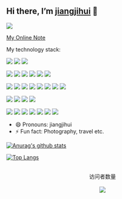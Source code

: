 ## Hi there, I’m [jiangjihui](https://jiangjihui.github.io/blog/) 👋

<p>
  <img src="https://visitor-badge.laobi.icu/badge?page_id=jiangjihui.readme">
</p>

[My Online Note](https://jiangjihui.github.io/docsify)

My technology stack:  

[![](https://img.shields.io/badge/Windows-11-2376bc?style=flat-square&logo=windows&logoColor=ffffff)](https://www.microsoft.com/windows/get-windows-11)
[![](https://img.shields.io/badge/IDE-Intellij%20IDEA-blue?style=flat-square&logo=intellij-idea&logoColor=ffffff)](https://www.jetbrains.com/idea/)
[![](https://img.shields.io/badge/DBTool-DBeaver-blue?style=flat-square&logo=dbeaver&logoColor=ffffff)](https://dbeaver.io/)

[![](https://img.shields.io/badge/-Java-f7e018?style=flat-square&logo=java&logoColor=000000)](https://www.java.com/)
[![](https://img.shields.io/badge/-JavaScript-f7e018?style=flat-square&logo=javascript&logoColor=white)](https://www.ecma-international.org/)
[![](https://img.shields.io/badge/-HTML5-E34F26?style=flat-square&logo=html5&logoColor=white)](https://html.spec.whatwg.org/)
[![](https://img.shields.io/badge/-CSS3-1572B6?style=flat-square&logo=css3&logoColor=white)](https://www.w3.org/Style/CSS/)
[![](https://img.shields.io/badge/Shell-f05032?style=flat-square&logo=powershell&logoColor=ffffff)](https://www.shell.com/)
[![](https://img.shields.io/badge/TypeScript-cb3837?style=flat-square&logo=TypeScript&logoColor=ffffff)](https://www.typescriptlang.org/)

[![](https://img.shields.io/badge/-Spring-4fc08d?style=flat-square&logo=spring&logoColor=ffffff)]()
[![](https://img.shields.io/badge/-Spring%20Boot-4fc08d?style=flat-square&logo=spring-boot&logoColor=ffffff)]()
[![](https://img.shields.io/badge/-Spring%20MVC-4fc08d?style=flat-square&logo=spring-mvc&logoColor=ffffff)]()
[![](https://img.shields.io/badge/-MyBatis-4fc08d?style=flat-square&logo=mybatis&logoColor=ffffff)]()
[![](https://img.shields.io/badge/-MyBatis%20Plus-4fc08d?style=flat-square&logo=mybatis-plus&logoColor=ffffff)]()
[![](https://img.shields.io/badge/-Spring%20JPA-4fc08d?style=flat-square&logo=spring-jpa&logoColor=ffffff)]()
[![](https://img.shields.io/badge/-WebSocket-4fc08d?style=flat-square&logo=web-socket&logoColor=ffffff)]()
[![](https://img.shields.io/badge/-Vue-4fc08d?style=flat-square&logo=vue.js&logoColor=ffffff)](https://vuejs.org/)

[![](https://img.shields.io/badge/-MySQL-269539?style=flat-square&logo=mysql&logoColor=ffffff)](https://www.mysql.com/)
[![](https://img.shields.io/badge/-SQL%20Server-269539?style=flat-square&logo=sql-server&logoColor=ffffff)](https://www.microsoft.com/zh-cn/sql-server/)
[![](https://img.shields.io/badge/-MongoDB-269539?style=flat-square&logo=mongodb&logoColor=ffffff)]()
[![](https://img.shields.io/badge/-Redis-269539?style=flat-square&logo=redis&logoColor=ffffff)](https://redis.io/)

[![](https://img.shields.io/badge/-Maven-cb3837?style=flat-square&logo=apache-maven&logoColor=white)](https://mvnrepository.com/)
[![](https://img.shields.io/badge/-NPM-cb3837?style=flat-square&logo=npm&logoColor=white)](https://npmjs.com/)
[![](https://img.shields.io/badge/-Git-f05032?style=flat-square&logo=git&logoColor=white)](https://git-scm.com/)
[![](https://img.shields.io/badge/-Linux-fcc624?style=flat-square&logo=linux&logoColor=white)](https://www.linuxfoundation.org/)
[![](https://img.shields.io/badge/-Nginx-269539?style=flat-square&logo=nginx&logoColor=ffffff)](https://nginx.org/)
[![](https://img.shields.io/badge/-Tomcat-269539?style=flat-square&logo=apache-tomcat&logoColor=ffffff)]()
[![](https://img.shields.io/badge/-Docker-269539?style=flat-square&logo=docker&logoColor=ffffff)]()


- 😄 Pronouns: jiangjihui
- ⚡ Fun fact: Photography, travel etc.


[![Anurag's github stats](https://github-readme-stats.vercel.app/api?username=jiangjihui)](https://github.com/anuraghazra/github-readme-stats)

[![Top Langs](https://github-readme-stats.vercel.app/api/top-langs/?username=jiangjihui&layout=compact)](https://github.com/anuraghazra/github-readme-stats)

<p align="center"> 
  <br>
  访问者数量<br><br>
  <img src="https://counter-bingo.glitch.me/count.svg?user=jiangjihui" />
</p>
